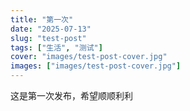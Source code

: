 ```yaml
---
title: "第一次"
date: "2025-07-13"
slug: "test-post"
tags: ["生活", "测试"]
cover: "images/test-post-cover.jpg"
images: ["images/test-post-cover.jpg"]
---
```

这是第一次发布，希望顺顺利利

